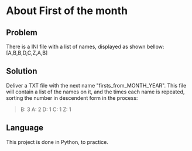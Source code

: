 # About First of the month
## Problem
There is a INI file with a list of names, displayed as shown bellow:
[A,B,B,D,C,Z,A,B]

## Solution
Deliver a TXT file with the next name "firsts_from_MONTH_YEAR".
This file will contain a list of the names on it, and the times each name is repeated, sorting the number in descendent form in the process:
> B: 3
> A: 2
> D: 1
> C: 1
> Z: 1

## Language
This project is done in Python, to practice.